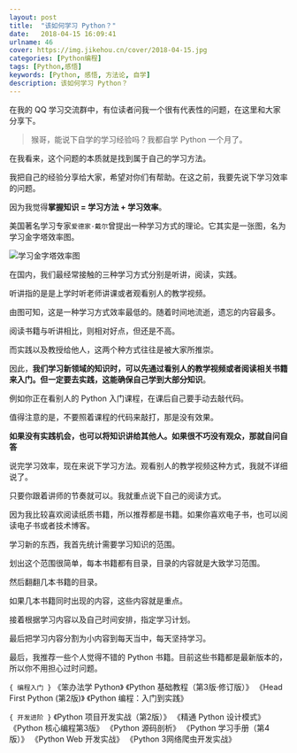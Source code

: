 ```yaml
---
layout: post
title:  "该如何学习 Python？"
date:   2018-04-15 16:09:41
urlname: 46
cover: https://img.jikehou.cn/cover/2018-04-15.jpg
categories: [Python编程]
tags: [Python,感悟]
keywords: [Python, 感悟, 方法论, 自学]
description: 该如何学习 Python？
---
```

在我的 QQ 学习交流群中，有位读者问我一个很有代表性的问题，在这里和大家分享下。

> 猴哥，能说下自学的学习经验吗？我都自学 Python 一个月了。

在我看来，这个问题的本质就是找到属于自己的学习方法。

我把自己的经验分享给大家，希望对你们有帮助。在这之前，我要先说下学习效率的问题。

因为我觉得**掌握知识 = 学习方法 + 学习效率**。

美国著名学习专家`爱德家·戴尔`曾提出一种学习方式的理论。它其实是一张图，名为学习金字塔效率图。
<!-- more -->
![学习金字塔效率图](https://img.jikehou.cn/img/20180415_1.jpg)

在国内，我们最经常接触的三种学习方式分别是听讲，阅读，实践。

听讲指的是是上学时听老师讲课或者观看别人的教学视频。

由图可知，这是一种学习方式效率最低的。随着时间地流逝，遗忘的内容最多。

阅读书籍与听讲相比，则相对好点，但还是不高。

而实践以及教授给他人，这两个种方式往往是被大家所推崇。

因此，**我们学习新领域的知识时，可以先通过看别人的教学视频或者阅读相关书籍来入门。但一定要去实践，这能确保自己学到大部分知识**。

例如你正在看别人的 Python 入门课程，在课后自己要手动去敲代码。

值得注意的是，不要照着课程的代码来敲打，那是没有效果。

**如果没有实践机会，也可以将知识讲给其他人。如果很不巧没有观众，那就自问自答**

说完学习效率，现在来说下学习方法。观看别人的教学视频这种方式，我就不详细说了。

只要你跟着讲师的节奏就可以。我就重点说下自己的阅读方式。

因为我比较喜欢阅读纸质书籍，所以推荐都是书籍。如果你喜欢电子书，也可以阅读电子书或者技术博客。

学习新的东西，我首先统计需要学习知识的范围。

划出这个范围很简单，每本书籍都有目录，目录的内容就是大致学习范围。

然后翻翻几本书籍的目录。

如果几本书籍同时出现的内容，这些内容就是重点。

接着根据学习内容以及自己时间安排，指定学习计划。

最后把学习内容分割为小内容到每天当中，每天坚持学习。

最后，我推荐一些个人觉得不错的 Python 书籍。目前这些书籍都是最新版本的，所以你不用担心过时问题。

`{ 编程入门 }`
《笨办法学 Python》
《Python 基础教程（第3版·修订版）》
《Head First Python (第2版)》
《Python 编程：入门到实践》

`{ 开发进阶 }`
《Python 项目开发实战（第2版）》
《精通 Python 设计模式》
《Python 核心编程第3版》
《Python 源码剖析》
《Python 学习手册（第4版）》
《Python Web 开发实战》
《Python 3网络爬虫开发实战》 

